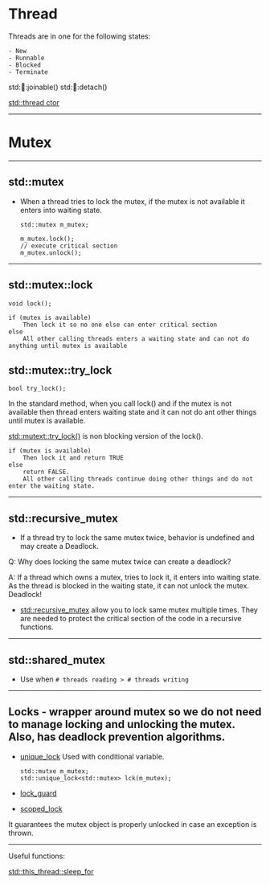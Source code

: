 # Thread

Threads are in one for the following states:

    - New
    - Runnable
    - Blocked
    - Terminate

std::thread::joinable()
std::thread::detach()

[std::thread ctor](https://en.cppreference.com/w/cpp/thread/thread/thread)

---

# Mutex

---

## std::mutex

- When a thread tries to lock the mutex, if the mutex is not available it enters into waiting state.

    ```
    std::mutex m_mutex;

    m_mutex.lock();
    // execute critical section
    m_mutex.unlock();
    ```

---

## std::mutex::lock
    void lock();

```
if (mutex is available)
    Then lock it so no one else can enter critical section
else 
    All other calling threads enters a waiting state and can not do anything until mutex is available
```

## std::mutex::try_lock
    bool try_lock();

In the standard method, when you call lock() and if the mutex is not available then thread enters waiting state and it can not do ant other things until mutex is available.

[std::mutext::try_lock()](https://en.cppreference.com/w/cpp/thread/mutex/try_lock) is non blocking version of the lock().

```
if (mutex is available)
    Then lock it and return TRUE
else 
    return FALSE.
    All other calling threads continue doing other things and do not enter the waiting state.
```
---

## std::recursive_mutex
 
 - If a thread try to lock the same mutex twice, behavior is undefined and may create a Deadlock.

Q: Why does locking the same mutex twice can create a deadlock?

A: If a thread which owns a mutex, tries to lock it, it enters into waiting state. As the thread is blocked in the waiting state, it can not unlock the mutex. Deadlock! 

 - [std::recursive_mutex](https://en.cppreference.com/w/cpp/thread/recursive_mutex) allow you to lock same mutex multiple times. They are needed to protect the critical section of the code in a recursive functions.

---

## std::shared_mutex

- Use when `# threads reading > # threads writing`

---

## Locks - wrapper around mutex so we do not need to manage locking and unlocking the mutex. Also, has deadlock prevention algorithms.

 - [unique_lock](http://www.cplusplus.com/reference/mutex/unique_lock/)
    Used with conditional variable. 
    
    ```
    std::mutxe m_mutex;
    std::unique_lock<std::mutex> lck(m_mutex);
    ```

 - [lock_guard](http://www.cplusplus.com/reference/mutex/lock_guard/)
 - [scoped_lock](https://en.cppreference.com/w/cpp/thread/scoped_lock)

It guarantees the mutex object is properly unlocked in case an exception is thrown.

---

Useful functions:

[std::this_thread::sleep_for](https://en.cppreference.com/w/cpp/thread/sleep_for)